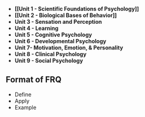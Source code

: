 - **[[Unit 1 - Scientific Foundations of Psychology]]**
- **[[Unit 2 - Biological Bases of Behavior]]**
- **Unit 3 - Sensation and Perception**
- **Unit 4 - Learning**
- **Unit 5 - Cognitive Psychology**
- **Unit 6 - Developmental Psychology**
- **Unit 7- Motivation, Emotion, & Personality**
- **Unit 8 - Clinical Psychology**
- **Unit 9 - Social Psychology**

## Format of FRQ
- Define
- Apply
- Example

